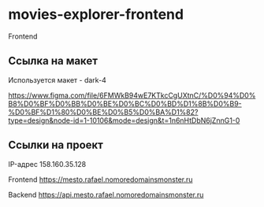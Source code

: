 # movies-explorer-frontend
Frontend

## Ссылка на макет

Используется макет - dark-4

https://www.figma.com/file/6FMWkB94wE7KTkcCgUXtnC/%D0%94%D0%B8%D0%BF%D0%BB%D0%BE%D0%BC%D0%BD%D1%8B%D0%B9-%D0%BF%D1%80%D0%BE%D0%B5%D0%BA%D1%82?type=design&node-id=1-10106&mode=design&t=1n6nHtDbN6jZnnG1-0



## Ссылки на проект

IP-адрес 158.160.35.128

Frontend https://mesto.rafael.nomoredomainsmonster.ru

Backend https://api.mesto.rafael.nomoredomainsmonster.ru